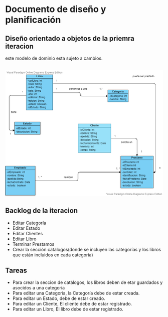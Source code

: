 # Documento de diseño y planificación

## Diseño orientado a objetos de la priemra iteracion

este modelo de dominio esta sujeto a cambios.

![Diagrama](/figuras/Modelo%20de%20Dominio%20Biblioteca3.vpd.png)
---

## Backlog de la iteracion

- Editar Categoría
- Editar Estado
- Editar Clientes
- Editar Libro
- Terminar Prestamos
- Crear la sección catalogos(donde se incluyen las categorías y los libros que están incluidos en cada categoría)

## Tareas

- Para crear la seccion de catálogos, los libros deben de etar guardados y asocidos a una categoría
- Para editar una Categoría, la Categoría debe de estar creada.
- Para editar un Estado,  debe de estar creado.
- Para editar un Cliente, El cliente debe de estar registrado.
- Para editar un Libro, El libro debe de estar registrado.








